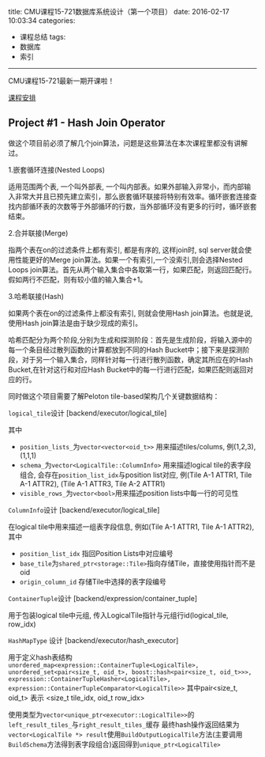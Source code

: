 title: CMU课程15-721数据库系统设计（第一个项目）
date: 2016-02-17 10:03:34
categories:
- 课程总结
tags:
- 数据库
- 索引
---
CMU课程15-721最新一期开课啦！

[课程安排](http://15721.courses.cs.cmu.edu/spring2016/schedule.html)

## Project #1 - Hash Join Operator

做这个项目前必须了解几个join算法，问题是这些算法在本次课程里都没有讲解过。

1.嵌套循环连接(Nested Loops)

适用范围两个表, 一个叫外部表, 一个叫内部表。如果外部输入非常小，而内部输入非常大并且已预先建立索引，那么嵌套循环联接将特别有效率。循环嵌套连接查找内部循环表的次数等于外部循环的行数，当外部循环没有更多的行时，循环嵌套结束。

2.合并联接(Merge)

指两个表在on的过滤条件上都有索引, 都是有序的, 这样join时, sql server就会使用性能更好的Merge join算法。如果一个有索引,一个没索引,则会选择Nested Loops join算法。首先从两个输入集合中各取第一行，如果匹配，则返回匹配行。假如两行不匹配，则有较小值的输入集合+1。

3.哈希联接(Hash)

如果两个表在on的过滤条件上都没有索引, 则就会使用Hash join算法。也就是说, 使用Hash join算法是由于缺少现成的索引。

哈希匹配分为两个阶段,分别为生成和探测阶段：首先是生成阶段，将输入源中的每一个条目经过散列函数的计算都放到不同的Hash Bucket中；接下来是探测阶段，对于另一个输入集合，同样针对每一行进行散列函数，确定其所应在的Hash Bucket,在针对这行和对应Hash Bucket中的每一行进行匹配，如果匹配则返回对应的行。

同时做这个项目需要了解Peloton tile-based架构几个关键数据结构：

`logical_tile`设计 [backend/executor/logical_tile] 

其中

- `position_lists_`为`vector<vector<oid_t>>` 用来描述tiles/colums, 例(1,2,3),(1,1,1)
- `schema_`为`vector<LogicalTile::ColumnInfo>` 用来描述logical tile的表字段组合, 会存在`position_list_idx`与position list对应, 例(Tile A-1 ATTR1, Tile A-1 ATTR2), (Tile A-1 ATTR3, Tile A-2 ATTR1)
- `visible_rows_`为`vector<bool>`用来描述position lists中每一行的可见性

`ColumnInfo`设计 [backend/executor/logical_tile]

在logical tile中用来描述一组表字段信息, 例如(Tile A-1 ATTR1, Tile A-1 ATTR2), 其中

- `position_list_idx` 指回Position Lists中对应编号
- `base_tile`为`shared_ptr<storage::Tile>`指向存储Tile，直接使用指针而不是oid
- `origin_column_id` 存储Tile中选择的表字段编号

`ContainerTuple`设计 [backend/expression/container_tuple]

用于包装logical tile中元组, 传入LogicalTile指针与元组行id(logical_tile, row_idx)

`HashMapType` 设计 [backend/executor/hash_executor]

用于定义hash表结构`unordered_map<expression::ContainerTuple<LogicalTile>, unordered_set<pair<size_t, oid_t>, boost::hash<pair<size_t, oid_t>>>, expression::ContainerTupleHasher<LogicalTile>, expression::ContainerTupleComparator<LogicalTile>>`
其中pair<size_t, oid_t> 表示 <size_t tile_idx, oid_t row_idx>

使用类型为`vector<unique_ptr<executor::LogicalTile>>`的`left_result_tiles_`与`right_result_tiles_`缓存
最终hash操作返回结果为`vector<LogicalTile *> result`使用`BuildOutputLogicalTile`方法(主要调用`BuildSchema`方法得到表字段组合)返回得到`unique_ptr<LogicalTile>`

